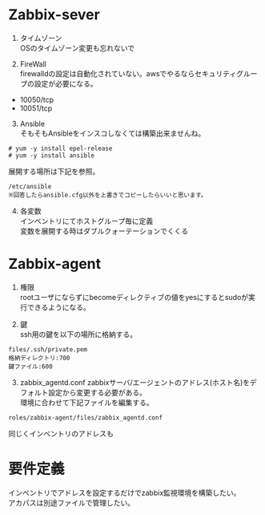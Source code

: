 # Zabbix-sever

1. タイムゾーン  
OSのタイムゾーン変更も忘れないで

2. FireWall  
firewalldの設定は自動化されていない。awsでやるならセキュリティグループの設定が必要になる。  

- 10050/tcp
- 10051/tcp

3. Ansible  
そもそもAnsibleをインスコしなくては構築出来ませんね。
```
# yum -y install epel-release
# yum -y install ansible
```
展開する場所は下記を参照。
```
/etc/ansible
※回答したらansible.cfg以外を上書きでコピーしたらいいと思います。
```

4. 各変数  
インベントリにてホストグループ毎に定義  
変数を展開する時はダブルクォーテーションでくくる

# Zabbix-agent

1. 権限  
rootユーザにならずにbecomeディレクティブの値をyesにするとsudoが実行できるようになる。

2. 鍵  
ssh用の鍵を以下の場所に格納する。
```
files/.ssh/private.pem
格納ディレクトリ:700
鍵ファイル:600
```

3. zabbix_agentd.conf
zabbixサーバ/エージェントのアドレス(ホスト名)をデフォルト設定から変更する必要がある。  
環境に合わせて下記ファイルを編集する。
```
roles/zabbix-agent/files/zabbix_agentd.conf
```
同じくインベントリのアドレスも

# 要件定義
インベントリでアドレスを設定するだけでzabbix監視環境を構築したい。  
アカパスは別途ファイルで管理したい。
